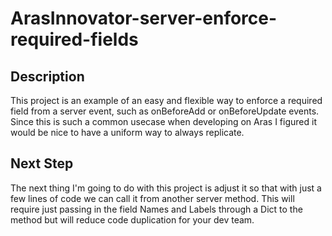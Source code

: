 # ArasInnovator-server-enforce-required-fields

## Description
This project is an example of an easy and flexible way to enforce a required field from a server event, such as onBeforeAdd or onBeforeUpdate events. Since this is such a common usecase when developing on Aras I figured it would be nice to have a uniform way to always replicate.

## Next Step
The next thing I'm going to do with this project is adjust it so that with just a few lines of code we can call it from another server method. This will require just passing in the field Names and Labels through a Dict to the method but will reduce code duplication for your dev team.
